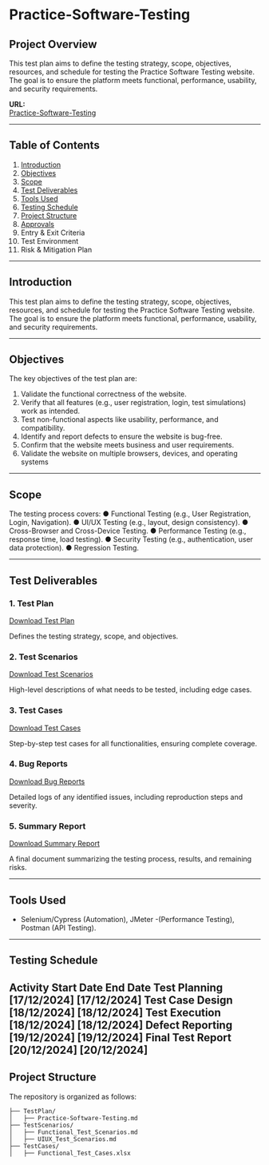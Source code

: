 # Practice-Software-Testing

## Project Overview
This test plan aims to define the testing strategy, scope,
objectives, resources, and schedule for testing the Practice
Software Testing website. The goal is to ensure the platform
meets functional, performance, usability, and security
requirements.

**URL:**  
[Practice-Software-Testing](https://practicesoftwaretesting.com/)

---

## Table of Contents
1. [Introduction](#introduction)  
2. [Objectives](#objectives)  
3. [Scope](#scope)  
4. [Test Deliverables](#test-deliverables)  
5. [Tools Used](#tools-used)  
6. [Testing Schedule](#testing-schedule)  
7. [Project Structure](#project-structure)  
8. [Approvals](#approvals)
9. Entry & Exit Criteria
10. Test Environment
11. Risk & Mitigation Plan

---

## Introduction
This test plan aims to define the testing strategy, scope,
objectives, resources, and schedule for testing the Practice
Software Testing website. The goal is to ensure the platform
meets functional, performance, usability, and security
requirements.

---

## Objectives
The key objectives of the test plan are:
1. Validate the functional correctness of the website.
2. Verify that all features (e.g., user registration, login, test
simulations) work as intended.
3. Test non-functional aspects like usability, performance, and
compatibility.
4. Identify and report defects to ensure the website is bug-free.
5. Confirm that the website meets business and user requirements.
6. Validate the website on multiple browsers, devices, and
operating systems
---

## Scope
The testing process covers:
● Functional Testing (e.g., User Registration, Login, Navigation).
● UI/UX Testing (e.g., layout, design consistency).
● Cross-Browser and Cross-Device Testing.
● Performance Testing (e.g., response time, load testing).
● Security Testing (e.g., authentication, user data protection).
● Regression Testing.

---

## Test Deliverables
### 1. **Test Plan**  
[Download Test Plan](<https://drive.google.com/file/d/1hiJFz2APQ8uFdhFexchGCOEqlM7hUAmF/view?usp=sharing>)

Defines the testing strategy, scope, and objectives.  

### 2. **Test Scenarios**  
[Download Test Scenarios](<https://docs.google.com/spreadsheets/d/1VCBIysu4MtRf_mCZsscTdOP5defIpP_B/edit?usp=sharing&ouid=100095764316512639034&rtpof=true&sd=true>)

High-level descriptions of what needs to be tested, including edge cases.  

### 3. **Test Cases**  
[Download Test Cases](<https://docs.google.com/spreadsheets/d/1LoJURQlRytAI_8x34n0TaKjFLLTSY1XV/edit?usp=sharing&ouid=100095764316512639034&rtpof=true&sd=true>)

Step-by-step test cases for all functionalities, ensuring complete coverage.  

### 4. **Bug Reports**  
[Download Bug Reports](<https://drive.google.com/file/d/1MZ2pyLHbXcXCZKpvWOTnkW-i2w9tEBpP/view?usp=sharing>)

Detailed logs of any identified issues, including reproduction steps and severity.

### 5. **Summary Report**  
[Download Summary Report](<https://drive.google.com/file/d/1WMnAXKf35cgVbQHy30QpJ18eOSNxJ4R9/view?usp=sharing>)

A final document summarizing the testing process, results, and remaining risks.

---

## Tools Used
- Selenium/Cypress (Automation), JMeter
-(Performance Testing), Postman (API Testing).

---

## Testing Schedule
Activity Start Date End Date
Test Planning [17/12/2024] [17/12/2024]
Test Case Design [18/12/2024] [18/12/2024]
Test Execution [18/12/2024] [18/12/2024]
Defect Reporting [19/12/2024] [19/12/2024]
Final Test Report [20/12/2024] [20/12/2024]
---

## Project Structure
The repository is organized as follows:

```plaintext
├── TestPlan/
│   ├── Practice-Software-Testing.md
├── TestScenarios/
│   ├── Functional_Test_Scenarios.md
│   ├── UIUX_Test_Scenarios.md
├── TestCases/
│   ├── Functional_Test_Cases.xlsx
